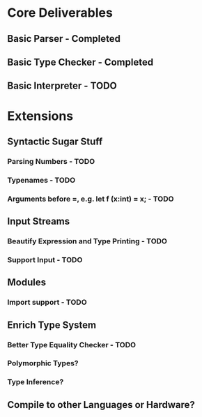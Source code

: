 # Core Deliverables
## Basic Parser - Completed
## Basic Type Checker - Completed
## Basic Interpreter - TODO

# Extensions
## Syntactic Sugar Stuff
### Parsing Numbers - TODO
### Typenames - TODO
### Arguments before =, e.g. let f (x:int) = x; - TODO

## Input Streams 
### Beautify Expression and Type Printing - TODO
### Support Input - TODO

## Modules
### Import support - TODO

## Enrich Type System
### Better Type Equality Checker - TODO
### Polymorphic Types? 
### Type Inference?

## Compile to other Languages or Hardware?